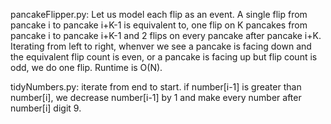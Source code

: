 pancakeFlipper.py: Let us model each flip as an event. A single flip from pancake i to pancake i+K-1 is equivalent to, one flip on K pancakes from pancake i to pancake i+K-1 and 2 flips on every pancake after pancake i+K. Iterating from left to right, whenver we see a pancake is facing down and the equivalent flip count is even, or a pancake is facing up but flip count is odd, we do one flip. Runtime is O(N).

tidyNumbers.py: iterate from end to start. if number\[i-1] is greater than number\[i], we decrease number\[i-1] by 1 and make every number after number\[i] digit 9.
